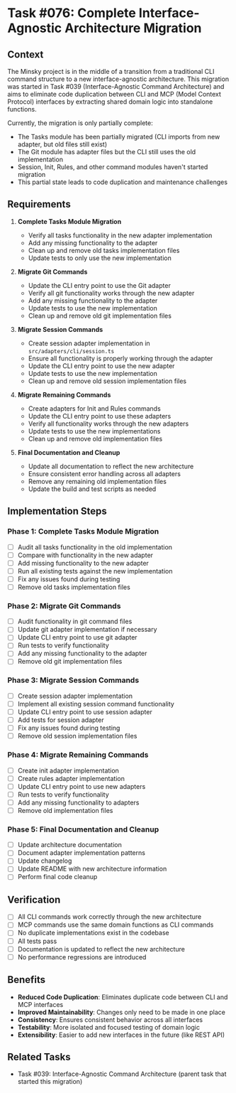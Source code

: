 # Task #076: Complete Interface-Agnostic Architecture Migration

## Context

The Minsky project is in the middle of a transition from a traditional CLI command structure to a new interface-agnostic architecture. This migration was started in Task #039 (Interface-Agnostic Command Architecture) and aims to eliminate code duplication between CLI and MCP (Model Context Protocol) interfaces by extracting shared domain logic into standalone functions.

Currently, the migration is only partially complete:

- The Tasks module has been partially migrated (CLI imports from new adapter, but old files still exist)
- The Git module has adapter files but the CLI still uses the old implementation
- Session, Init, Rules, and other command modules haven't started migration
- This partial state leads to code duplication and maintenance challenges

## Requirements

1. **Complete Tasks Module Migration**

   - Verify all tasks functionality in the new adapter implementation
   - Add any missing functionality to the adapter
   - Clean up and remove old tasks implementation files
   - Update tests to only use the new implementation

2. **Migrate Git Commands**

   - Update the CLI entry point to use the Git adapter
   - Verify all git functionality works through the new adapter
   - Add any missing functionality to the adapter
   - Update tests to use the new implementation
   - Clean up and remove old git implementation files

3. **Migrate Session Commands**

   - Create session adapter implementation in `src/adapters/cli/session.ts`
   - Ensure all functionality is properly working through the adapter
   - Update the CLI entry point to use the new adapter
   - Update tests to use the new implementation
   - Clean up and remove old session implementation files

4. **Migrate Remaining Commands**

   - Create adapters for Init and Rules commands
   - Update the CLI entry point to use these adapters
   - Verify all functionality works through the new adapters
   - Update tests to use the new implementations
   - Clean up and remove old implementation files

5. **Final Documentation and Cleanup**
   - Update all documentation to reflect the new architecture
   - Ensure consistent error handling across all adapters
   - Remove any remaining old implementation files
   - Update the build and test scripts as needed

## Implementation Steps

### Phase 1: Complete Tasks Module Migration

- [ ] Audit all tasks functionality in the old implementation
- [ ] Compare with functionality in the new adapter
- [ ] Add missing functionality to the new adapter
- [ ] Run all existing tests against the new implementation
- [ ] Fix any issues found during testing
- [ ] Remove old tasks implementation files

### Phase 2: Migrate Git Commands

- [ ] Audit functionality in git command files
- [ ] Update git adapter implementation if necessary
- [ ] Update CLI entry point to use git adapter
- [ ] Run tests to verify functionality
- [ ] Add any missing functionality to the adapter
- [ ] Remove old git implementation files

### Phase 3: Migrate Session Commands

- [ ] Create session adapter implementation
- [ ] Implement all existing session command functionality
- [ ] Update CLI entry point to use session adapter
- [ ] Add tests for session adapter
- [ ] Fix any issues found during testing
- [ ] Remove old session implementation files

### Phase 4: Migrate Remaining Commands

- [ ] Create init adapter implementation
- [ ] Create rules adapter implementation
- [ ] Update CLI entry point to use new adapters
- [ ] Run tests to verify functionality
- [ ] Add any missing functionality to adapters
- [ ] Remove old implementation files

### Phase 5: Final Documentation and Cleanup

- [ ] Update architecture documentation
- [ ] Document adapter implementation patterns
- [ ] Update changelog
- [ ] Update README with new architecture information
- [ ] Perform final code cleanup

## Verification

- [ ] All CLI commands work correctly through the new architecture
- [ ] MCP commands use the same domain functions as CLI commands
- [ ] No duplicate implementations exist in the codebase
- [ ] All tests pass
- [ ] Documentation is updated to reflect the new architecture
- [ ] No performance regressions are introduced

## Benefits

- **Reduced Code Duplication**: Eliminates duplicate code between CLI and MCP interfaces
- **Improved Maintainability**: Changes only need to be made in one place
- **Consistency**: Ensures consistent behavior across all interfaces
- **Testability**: More isolated and focused testing of domain logic
- **Extensibility**: Easier to add new interfaces in the future (like REST API)

## Related Tasks

- Task #039: Interface-Agnostic Command Architecture (parent task that started this migration)

